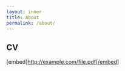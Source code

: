 ```yaml
---
layout: inner
title: About
permalink: /about/
---
```

## CV

[embed]http://example.com/file.pdf[/embed]